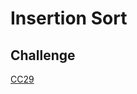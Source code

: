 # Insertion Sort

## Challenge

[CC29](https://canvas.instructure.com/courses/5233640/assignments/32144441)

